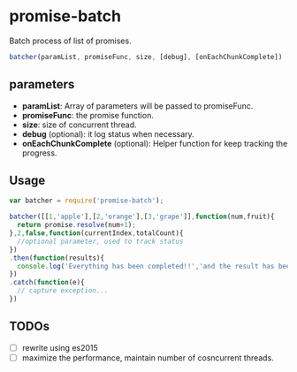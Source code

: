 # promise-batch
Batch process of list of promises.

```javascript
batcher(paramList, promiseFunc, size, [debug], [onEachChunkComplete])
```
parameters
----------
* **paramList**: Array of parameters will be passed to promiseFunc.
* **promiseFunc**: the promise function.
* **size**: size of concurrent thread.
* **debug** (optional): it log status when necessary.
* **onEachChunkComplete** (optional): Helper function for keep tracking the progress.


Usage
-----
```javascript
var batcher = require('promise-batch');

batcher([[1,'apple'],[2,'orange'],[3,'grape']],function(num,fruit){
  return promise.resolve(num+1);
},2,false,function(currentIndex,totalCount){
  //optional parameter, used to track status
})
.then(function(results){
  console.log('Everything has been completed!!','and the result has been collected in here -->', results);
})
.catch(function(e){
  // capture exception...
})
```

TODOs
-----
- [ ] rewrite using es2015
- [ ] maximize the performance, maintain number of cosncurrent threads.
